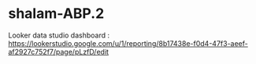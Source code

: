 # shalam-ABP.2

Looker data studio dashboard : https://lookerstudio.google.com/u/1/reporting/8b17438e-f0d4-47f3-aeef-af2927c752f7/page/pLzfD/edit
